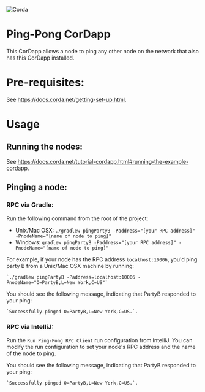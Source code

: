 ![Corda](https://www.corda.net/wp-content/uploads/2016/11/fg005_corda_b.png)

# Ping-Pong CorDapp

This CorDapp allows a node to ping any other node on the network that also has this CorDapp installed.

# Pre-requisites:
  
See https://docs.corda.net/getting-set-up.html.

# Usage

## Running the nodes:

See https://docs.corda.net/tutorial-cordapp.html#running-the-example-cordapp.

## Pinging a node:

### RPC via Gradle:

Run the following command from the root of the project:

* Unix/Mac OSX: `./gradlew pingPartyB -Paddress="[your RPC address]" -PnodeName="[name of node to ping]"`
* Windows: `gradlew pingPartyB -Paddress="[your RPC address]" -PnodeName="[name of node to ping]"`

For example, if your node has the RPC address `localhost:10006`, you'd ping party B from a 
Unix/Mac OSX machine by running:

    `./gradlew pingPartyB -Paddress=localhost:10006 -PnodeName="O=PartyB,L=New York,C=US"`

You should see the following message, indicating that PartyB responded to your ping:

    `Successfully pinged O=PartyB,L=New York,C=US.`.

### RPC via IntelliJ:

Run the `Run Ping-Pong RPC Client` run configuration from IntelliJ. You can modify the run 
configuration to set your node's RPC address and the name of the node to ping.

You should see the following message, indicating that PartyB responded to your ping:

    `Successfully pinged O=PartyB,L=New York,C=US.`.
